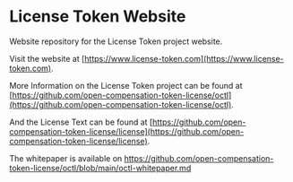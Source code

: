# License Token Website

Website repository for the License Token project website.

Visit the website at [https://www.license-token.com](https://www.license-token.com).

More Information on the License Token project can be found at [https://github.com/open-compensation-token-license/octl](https://github.com/open-compensation-token-license/octl).

And the License Text can be found at [https://github.com/open-compensation-token-license/license](https://github.com/open-compensation-token-license/license).

The whitepaper is available on https://github.com/open-compensation-token-license/octl/blob/main/octl-whitepaper.md
